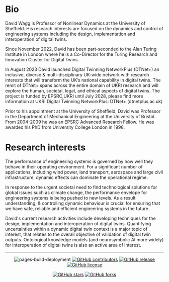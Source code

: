 # Bio


David Wagg is Professor of Nonlinear Dynamics at the University of Sheffield. His research interests are focused on the dynamics and control of engineering  systems including the design, implementation and interoperation of digital twins.

Since November 2022, David has been part-seconded to the Alan Turing Institute in London where he is a Co-Director for the Turing Research and Innovation Cluster for Digital Twins.

In August 2023 David launched Digital Twinning NetworkPlus (DTNet+) an inclusive, diverse & multi-disciplinary UK-wide network with research interests that will transform the UK’s national capability in digital twins.  The remit of DTNet+ spans across the entire domain of UKRI research and will explore the human, societal, legal, and ethical aspects of digital twins.  The project is funded by EPSRC,UKRI until July 2028, please find more information at UKRI Digital Twinning NetworkPlus: DTNet+ (dtnetplus.ac.uk)

Prior to his appointment at the University of Sheffield, David was Professor in the Department of Mechanical Engineering at the University of Bristol. From 2004-2009 he was an EPSRC Advanced Research Fellow. He was awarded his PhD from University College London in 1998.

# Research interests
The performance of engineering systems is governed by how well they behave in their operating environment. For a significant number of applications, including wind power, land transport, aerospace and large civil infrastructure, dynamic effects can dominate the operational regime.

In response to the urgent societal need to find technological solutions for global issues such as climate change, the performance envelope for engineering systems is being pushed to new levels. As a result understanding, & controlling dynamic behaviour is crucial for ensuring that we have safe, reliable and efficient engineering systems in the future.

David's current research activities include developing techniques for the design, implementation and interoperation of digital twins. Quantifying uncertainties within a dynamic digital twin context is a major topic of interest, that relates to the overall objective of validation of digital twin outputs. Ontological knowledge models (and neurosymbolic AI more widely) for interoperation of digital twins is also an active area of interest.

---
<div align="center">
    
![pages-build-deployment](https://github.com/academicpages/academicpages.github.io/actions/workflows/pages/pages-build-deployment/badge.svg)
[![GitHub contributors](https://img.shields.io/github/contributors/academicpages/academicpages.github.io.svg)](https://github.com/academicpages/academicpages.github.io/graphs/contributors)
[![GitHub release](https://img.shields.io/github/v/release/academicpages/academicpages.github.io)](https://github.com/academicpages/academicpages.github.io/releases/latest)
[![GitHub license](https://img.shields.io/github/license/academicpages/academicpages.github.io?color=blue)](https://github.com/academicpages/academicpages.github.io/blob/master/LICENSE)

[![GitHub stars](https://img.shields.io/github/stars/academicpages/academicpages.github.io)](https://github.com/academicpages/academicpages.github.io)
[![GitHub forks](https://img.shields.io/github/forks/academicpages/academicpages.github.io)](https://github.com/academicpages/academicpages.github.io/fork)
</div>
